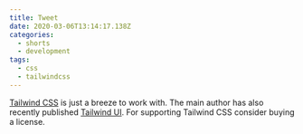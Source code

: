 ```yaml
---
title: Tweet
date: 2020-03-06T13:14:17.138Z
categories:
  - shorts
  - development
tags:
  - css
  - tailwindcss
---
```

[Tailwind CSS](https://tailwindcss.com) is just a breeze to work with. The main author has also recently published [Tailwind UI](https://tailwindui.com). For supporting Tailwind CSS consider buying a license.